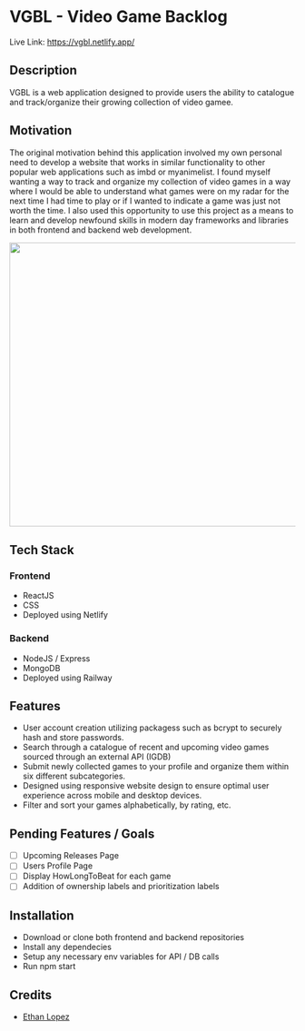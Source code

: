 # VGBL - Video Game Backlog
Live Link: https://vgbl.netlify.app/


## Description

VGBL is a web application designed to provide users the ability to catalogue and track/organize their growing collection of video gamee. 

## Motivation

The original motivation behind this application involved my own personal need to develop a website that works in similar functionality to other popular web applications such as imbd or myanimelist. I found myself wanting a way to track and organize my collection of video games in a way where I would be able to understand what games were on my radar for the next time I had time to play or if I wanted to indicate a game was just not worth the time. I also used this opportunity to use this project as a means to learn and develop newfound skills in modern day frameworks and libraries in both frontend and backend web development.


<img src="https://github.com/ethanjlopez/vgbl-lopezet-pp/assets/57432657/4ecddc9f-d62e-4fb6-ad08-71d3b63f9b71" width="600" height="500"/>



## Tech Stack
### Frontend
  - ReactJS
  - CSS
- Deployed using Netlify



### Backend
  - NodeJS / Express
  - MongoDB
- Deployed using Railway


## Features
- User account creation utilizing packagess such as bcrypt to securely hash and store passwords.
- Search through a catalogue of recent and upcoming video games sourced through an external API (IGDB)
- Submit newly collected games to your profile and organize them within six different subcategories.
- Designed using responsive website design to ensure optimal user experience across mobile and desktop devices.
- Filter and sort your games alphabetically, by rating, etc.

## Pending Features / Goals
- [ ] Upcoming Releases Page
- [ ] Users Profile Page
- [ ] Display HowLongToBeat for each game
- [ ] Addition of ownership labels and prioritization labels

## Installation
- Download or clone both frontend and backend repositories
- Install any dependecies
- Setup any necessary env variables for API / DB calls
- Run npm start



## Credits
- [Ethan Lopez](https://github.com/ethanjlopez)
